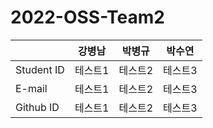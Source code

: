 # 2022-OSS-Team2

||강병남|박병규|박수연|
|---|---|---|---|
|Student ID|테스트1|테스트2|테스트3|
|E-mail|테스트1|테스트2|테스트3|
|Github ID|테스트1|테스트2|테스트3|
